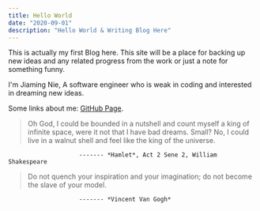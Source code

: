 ```yaml
---
title: Hello World
date: "2020-09-01"
description: "Hello World & Writing Blog Here"
---
```


This is actually my first Blog here. This site will be a place for backing up new ideas and any related progress from the work or just a note for something funny. 

I'm Jiaming Nie, A software engineer who is weak in coding and interested in dreaming new ideas. 

Some links about me:
[GitHub Page](https://github.com/jmnie).


> Oh God, I could be bounded in a nutshell and count myself a king of infinite space,
> were it not that I have bad dreams. 
> Small? No, I could live in a walnut shell and feel like the king of the universe.

                        ------- *Hamlet*, Act 2 Sene 2, William Shakespeare


> Do not quench your inspiration and your imagination;
> do not become the slave of your model.

                        ------- *Vincent Van Gogh*


